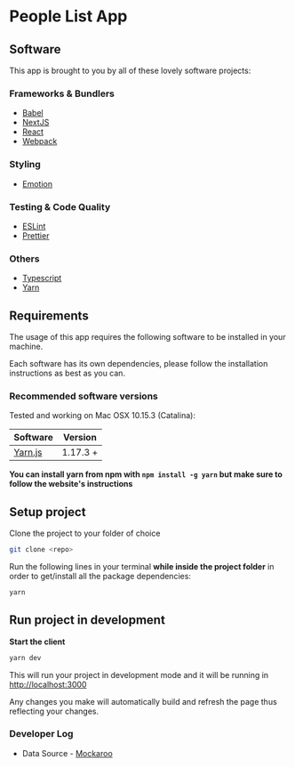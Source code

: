 # People List App

## Software

This app is brought to you by all of these lovely software projects:

### Frameworks & Bundlers

- [Babel](https://babeljs.io/)
- [NextJS](https://github.com/zeit/next.js)
- [React](https://facebook.github.io/react/)
- [Webpack](https://webpack.github.io/)

### Styling

- [Emotion](https://emotion.sh)

### Testing & Code Quality

- [ESLint](https://eslint.org/)
- [Prettier](https://prettier.io/)

### Others

- [Typescript](https://www.typescriptlang.org/)
- [Yarn](https://yarnpkg.com)

## Requirements

The usage of this app requires the following software to be installed in your machine.

Each software has its own dependencies, please follow the installation instructions as best as you
can.

### Recommended software versions

Tested and working on Mac OSX 10.15.3 (Catalina):

| Software                        | Version  |
| ------------------------------- | -------- |
| [Yarn.js](https://yarnpkg.com/) | 1.17.3 + |

**You can install yarn from npm with `npm install -g yarn` but make sure to follow the website's
instructions**

## Setup project

Clone the project to your folder of choice

```bash
git clone <repo>
```

Run the following lines in your terminal **while inside the project folder** in order to get/install
all the package dependencies:

```bash
yarn
```

## Run project in development

**Start the client**

```bash
yarn dev
```

This will run your project in development mode and it will be running in
[http://localhost:3000](http://localhost:3000)

Any changes you make will automatically build and refresh the page thus reflecting your changes.

### Developer Log

- Data Source - [Mockaroo](https://www.mockaroo.com/)
